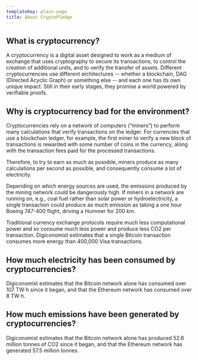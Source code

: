 ```yaml
---
templateKey: plain-page
title: About CryptoPledge
---
```

## What is cryptocurrency?

A cryptocurrency is a digital asset designed to work as a medium of exchange that uses cryptography to secure its transactions, to control the creation of additional units, and to verify the transfer of assets. Different cryptocurrencies use different architectures -- whether a blockchain, DAG (Directed Acyclic Graph) or something else -- and each one has its own unique impact. Still in their early stages, they promise a world powered by verifiable proofs.

## Why is cryptocurrency bad for the environment?

Cryptocurrencies rely on a network of computers (“miners”) to perform many calculations that verify transactions on the ledger. For currencies that use a blockchain ledger, for example, the first miner to verify a new block of transactions is rewarded with some number of coins in the currency, along with the transaction fees paid for the processed transactions.

Therefore, to try to earn as much as possible, miners produce as many calculations per second as possible, and consequently consume a lot of electricity.

Depending on which energy sources are used, the emissions produced by the mining network could be dangerously high. If miners in a network are running on, e.g., coal fuel rather than solar power or hydroelectricity, a single transaction could produce as much emission as taking a one hour Boeing 747-400 flight, driving a Hummer for 200 km.

Traditional currency exchange protocols require much less computational power and so consume much less power and produce less CO2 per transaction. Digiconomist estimates that a single Bitcoin transaction consumes more energy than 400,000 Visa transactions.

## How much electricity has been consumed by cryptocurrencies?

Digiconomist estimates that the Bitcoin network alone has consumed over 107 TW⋅h since it began, and that the Ethereum network has consumed over 8 TW⋅h.

## How much emissions have been generated by cryptocurrencies?

Digiconomist estimates that the Bitcoin network alone has produced 52.6 million tonnes of CO2 since it began, and that the Ethereum network has generated 57.5 million tonnes.
